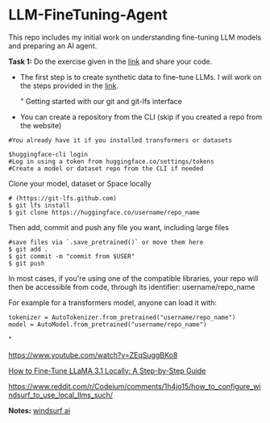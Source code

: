# LLM-FineTuning-Agent
This repo includes my initial work on understanding fine-tuning LLM models and preparing an AI agent.

__Task 1:__  Do the exercise given in the [link](https://huggingface.co/blog/sdiazlor/fine-tune-deepseek-with-a-synthetic-reasoning-data) and share your code.

- The first step is to create synthetic data to fine-tune LLMs. I will work on the steps provided in the [link](https://huggingface.co/blog/synthetic-data-generator).

  "
  Getting started with our git and git-lfs interface

- You can create a repository from the CLI (skip if you created a repo from the website)

```$pip install huggingface_hub
#You already have it if you installed transformers or datasets

$huggingface-cli login
#Log in using a token from huggingface.co/settings/tokens
#Create a model or dataset repo from the CLI if needed
```

Clone your model, dataset or Space locally

```# Make sure you have git-lfs installed
# (https://git-lfs.github.com)
$ git lfs install
$ git clone https://huggingface.co/username/repo_name
```

Then add, commit and push any file you want, including large files

```
#save files via `.save_pretrained()` or move them here
$ git add .
$ git commit -m "commit from $USER"
$ git push
```

In most cases, if you're using one of the compatible libraries, your repo will then be accessible from code, through its identifier: username/repo_name

For example for a transformers model, anyone can load it with:

```
tokenizer = AutoTokenizer.from_pretrained("username/repo_name")
model = AutoModel.from_pretrained("username/repo_name")
```
"

https://www.youtube.com/watch?v=ZEqSuggBKo8

[How to Fine-Tune LLaMA 3.1 Locally: A Step-by-Step Guide](https://medium.com/@adarsh.ajay/how-to-fine-tune-llama-3-1-locally-a-step-by-step-guide-341de509d64f)

https://www.reddit.com/r/Codeium/comments/1h4jo15/how_to_configure_windsurf_to_use_local_llms_such/


__Notes:__ [windsurf ai](https://codeium.com/windsurf)

